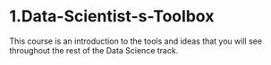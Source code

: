 1.Data-Scientist-s-Toolbox
==========================

This course is an introduction to the tools and ideas that you will see throughout the rest of the Data Science track. 
